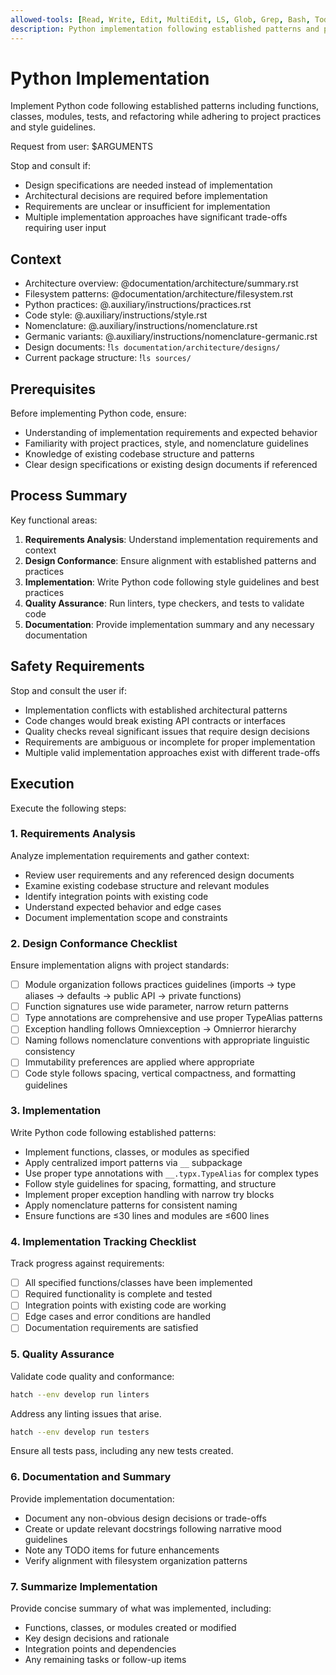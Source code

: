```yaml
---
allowed-tools: [Read, Write, Edit, MultiEdit, LS, Glob, Grep, Bash, TodoWrite, mcp__text-editor__get_text_file_contents, mcp__text-editor__edit_text_file_contents, mcp__ruff__diagnostics, mcp__ruff__edit_file, mcp__ruff__hover, mcp__ruff__references, mcp__ruff__rename_symbol, mcp__ruff__definition, mcp__pyright__diagnostics, mcp__pyright__edit_file, mcp__pyright__hover, mcp__pyright__references, mcp__pyright__rename_symbol, mcp__pyright__definition, mcp__context7__resolve-library-id, mcp__context7__get-library-docs]
description: Python implementation following established patterns and practices
---
```


# Python Implementation

Implement Python code following established patterns including functions,
classes, modules, tests, and refactoring while adhering to project practices
and style guidelines.

Request from user: $ARGUMENTS

Stop and consult if:
- Design specifications are needed instead of implementation
- Architectural decisions are required before implementation
- Requirements are unclear or insufficient for implementation
- Multiple implementation approaches have significant trade-offs requiring user input

## Context

- Architecture overview: @documentation/architecture/summary.rst
- Filesystem patterns: @documentation/architecture/filesystem.rst
- Python practices: @.auxiliary/instructions/practices.rst
- Code style: @.auxiliary/instructions/style.rst
- Nomenclature: @.auxiliary/instructions/nomenclature.rst
- Germanic variants: @.auxiliary/instructions/nomenclature-germanic.rst
- Design documents: !`ls documentation/architecture/designs/`
- Current package structure: !`ls sources/`

## Prerequisites

Before implementing Python code, ensure:
- Understanding of implementation requirements and expected behavior
- Familiarity with project practices, style, and nomenclature guidelines
- Knowledge of existing codebase structure and patterns
- Clear design specifications or existing design documents if referenced

## Process Summary

Key functional areas:
1. **Requirements Analysis**: Understand implementation requirements and context
2. **Design Conformance**: Ensure alignment with established patterns and practices
3. **Implementation**: Write Python code following style guidelines and best practices
4. **Quality Assurance**: Run linters, type checkers, and tests to validate code
5. **Documentation**: Provide implementation summary and any necessary documentation

## Safety Requirements

Stop and consult the user if:
- Implementation conflicts with established architectural patterns
- Code changes would break existing API contracts or interfaces
- Quality checks reveal significant issues that require design decisions
- Requirements are ambiguous or incomplete for proper implementation
- Multiple valid implementation approaches exist with different trade-offs

## Execution

Execute the following steps:

### 1. Requirements Analysis
Analyze implementation requirements and gather context:
- Review user requirements and any referenced design documents
- Examine existing codebase structure and relevant modules
- Identify integration points with existing code
- Understand expected behavior and edge cases
- Document implementation scope and constraints

### 2. Design Conformance Checklist
Ensure implementation aligns with project standards:
- [ ] Module organization follows practices guidelines (imports → type aliases → defaults → public API → private functions)
- [ ] Function signatures use wide parameter, narrow return patterns
- [ ] Type annotations are comprehensive and use proper TypeAlias patterns
- [ ] Exception handling follows Omniexception → Omnierror hierarchy
- [ ] Naming follows nomenclature conventions with appropriate linguistic consistency
- [ ] Immutability preferences are applied where appropriate
- [ ] Code style follows spacing, vertical compactness, and formatting guidelines

### 3. Implementation
Write Python code following established patterns:
- Implement functions, classes, or modules as specified
- Apply centralized import patterns via `__` subpackage
- Use proper type annotations with `__.typx.TypeAlias` for complex types
- Follow style guidelines for spacing, formatting, and structure
- Implement proper exception handling with narrow try blocks
- Apply nomenclature patterns for consistent naming
- Ensure functions are ≤30 lines and modules are ≤600 lines

### 4. Implementation Tracking Checklist
Track progress against requirements:
- [ ] All specified functions/classes have been implemented
- [ ] Required functionality is complete and tested
- [ ] Integration points with existing code are working
- [ ] Edge cases and error conditions are handled
- [ ] Documentation requirements are satisfied

### 5. Quality Assurance
Validate code quality and conformance:
```bash
hatch --env develop run linters
```
Address any linting issues that arise.

```bash
hatch --env develop run testers
```
Ensure all tests pass, including any new tests created.

### 6. Documentation and Summary
Provide implementation documentation:
- Document any non-obvious design decisions or trade-offs
- Create or update relevant docstrings following narrative mood guidelines
- Note any TODO items for future enhancements
- Verify alignment with filesystem organization patterns

### 7. Summarize Implementation
Provide concise summary of what was implemented, including:
- Functions, classes, or modules created or modified
- Key design decisions and rationale
- Integration points and dependencies
- Any remaining tasks or follow-up items
